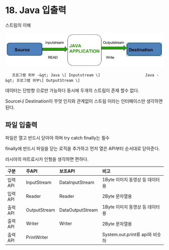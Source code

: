 # 18. Java 입출력

스트림의 이해

![&#xC790;&#xBC14; &#xC2A4;&#xD2B8;&#xB9BC;](../../.gitbook/assets/java-input-output-stream.jpg)

```text
   프로그램 외부 -&gt; Java \[ Inputstream \]                    Java -&gt; 프로그램 외부\[ OutputStream \]
```

데이터는 단방향 으로만 가능하다 동시에 두개의 스트림이 존재 할수 없다.

Source나 Destination이 무엇 인지와 관계없이 스트림 이라는 인터페이스만 생각하면 된다.

## 파일 입출력

파일은 열고 반드시 닫아야 하며 try catch finally는 필수

finally에 반드시 파일을 닫는 로직을 추가하고 먼저 열은 API부터 순서대로 닫아준다.

러시아의 마트료시카 인형을 생각하면 편하다.

| 구분 | 주API | 보조API | 비고 |
| :--- | :--- | :--- | :--- |
| 입력API | InputStream | DataInputStream | 1Byte 이미지 동영상 등 데이터용 |
| 입력API | Reader | Reader | 2Byte 문자열용 |
| 출력API | OutputStream | DataOutputStream | 1Byte 이미지 동영상 등 데이터용 |
| 출력API | Writer | Writer | 2Byte 문자열용 |
| 출력API | PrintWriter |  | System.out.print류 api와 비슷하 |


